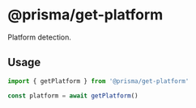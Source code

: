 # @prisma/get-platform

Platform detection.

## Usage

```ts
import { getPlatform } from '@prisma/get-platform'

const platform = await getPlatform()
```
